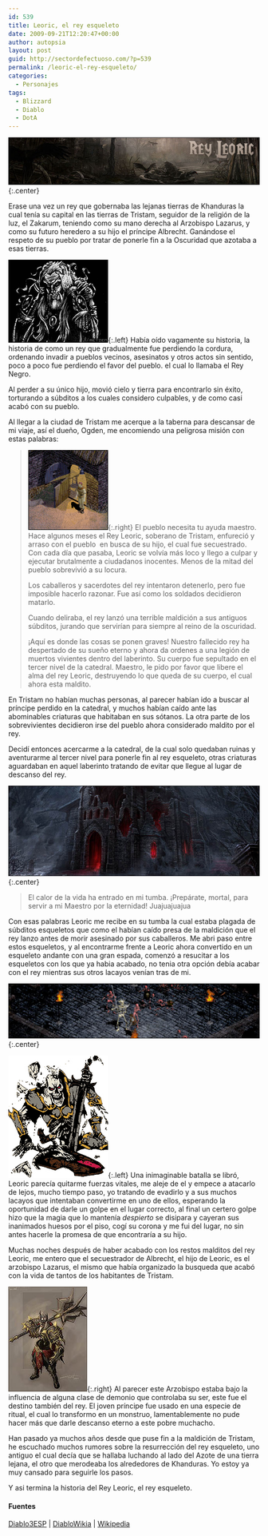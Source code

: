```yaml
---
id: 539
title: Leoric, el rey esqueleto
date: 2009-09-21T12:20:47+00:00
author: autopsia
layout: post
guid: http://sectordefectuoso.com/?p=539
permalink: /leoric-el-rey-esqueleto/
categories:
  - Personajes
tags:
  - Blizzard
  - Diablo
  - DotA
---
```

![Tristam Leoric](/images/2009/09/leoric.jpg){:.center}

Erase una vez un rey que gobernaba las lejanas tierras de Khanduras la cual tenía su capital en las tierras de Tristam, seguidor de la religión de la luz, el Zakarum, teniendo como su mano derecha al Arzobispo Lazarus, y como su futuro heredero a su hijo el príncipe Albrecht. Ganándose el respeto de su pueblo por tratar de ponerle fin a la Oscuridad que azotaba a esas tierras.

<!--more-->

![La locura de Leoric](/images/2009/09/locuraleoric.png){:.left}
Había oído vagamente su historia, la historia de como un rey que gradualmente fue perdiendo la cordura, ordenando invadir a pueblos vecinos, asesinatos y otros actos sin sentido, poco a poco fue perdiendo el favor del pueblo. el cual lo llamaba el Rey Negro.

Al perder a su único hijo, movió cielo y tierra para encontrarlo sin éxito, torturando a súbditos a los cuales considero culpables, y de como casi acabó con su pueblo.

Al llegar a la ciudad de Tristam me acerque a la taberna para descansar de mi viaje, así el dueño, Ogden, me encomiendo una peligrosa misión con estas palabras:

> ![Ogden](/images/2009/09/ogden.png){:.right}
> El pueblo necesita tu ayuda maestro. Hace algunos meses el Rey Leoric, soberano de Tristam, enfureció y arraso con el pueblo  en busca de su hijo, el cual fue secuestrado. Con cada día que pasaba, Leoric se volvía más loco y llego a culpar y ejecutar brutalmente a ciudadanos inocentes. Menos de la mitad del pueblo sobrevivió a su locura.
>
> Los caballeros y sacerdotes del rey intentaron detenerlo, pero fue imposible hacerlo razonar. Fue así como los soldados decidieron matarlo.
>
> Cuando deliraba, el rey lanzó una terrible maldición a sus antiguos súbditos, jurando que servirían para siempre al reino de la oscuridad.
>
> ¡Aquí es donde las cosas se ponen graves! Nuestro fallecido rey ha despertado de su sueño eterno y ahora da ordenes a una legión de muertos vivientes dentro del laberinto. Su cuerpo fue sepultado en el tercer nivel de la catedral. Maestro, le pido por favor que libere el alma del rey Leoric, destruyendo lo que queda de su cuerpo, el cual ahora esta maldito.

En Tristam no habían muchas personas, al parecer habían ido a buscar al príncipe perdido en la catedral, y muchos habían caído ante las abominables criaturas que habitaban en sus sótanos. La otra parte de los sobrevivientes decidieron irse del pueblo ahora considerado maldito por el rey.

Decidí entonces acercarme a la catedral, de la cual solo quedaban ruinas y aventurarme al tercer nivel para ponerle fin al rey esqueleto, otras criaturas aguardaban en aquel laberinto tratando de evitar que llegue al lugar de descanso del rey.

![Catedral de Tristam](/images/2009/09/catedral.jpg){:.center}

> El calor de la vida ha entrado en mi tumba. ¡Prepárate, mortal, para servir a mi Maestro por la eternidad! Juajuajuajua

Con esas palabras Leoric me recibe en su tumba la cual estaba plagada de súbditos esqueletos que como el habían caído presa de la maldición que el rey lanzo antes de morir asesinado por sus caballeros. Me abri paso entre estos esqueletos, y al encontrarme frente a Leoric ahora convertido en un esqueleto andante con una gran espada, comenzó a resucitar a los esqueletos con los que ya habia acabado, no tenia otra opción debía acabar con el rey mientras sus otros lacayos venían tras de mi.

![Versus Leoric](/images/2009/09/vsleoric.jpg){:.center}

![Leoric, el rey esqueleto](/images/2009/09/esqueleto.png){:.left}
Una inimaginable batalla se libró, Leoric parecía quitarme fuerzas vitales, me aleje de el y empece a atacarlo de lejos, mucho tiempo paso, yo tratando de evadirlo y a sus muchos lacayos que intentaban convertirme en uno de ellos, esperando la oportunidad de darle un golpe en el lugar correcto, al final un certero golpe hizo que la magia que lo mantenía _despierto_ se disipara y cayeran sus inanimados huesos por el piso, cogí su corona y me fui del lugar, no sin antes hacerle la promesa de que encontraría a su hijo.

Muchas noches después de haber acabado con los restos malditos del rey Leoric, me entero que el secuestrador de Albrecht, el hijo de Leoric, es el arzobispo Lazarus, el mismo que había organizado la busqueda que acabó con la vida de tantos de los habitantes de Tristam.

![Nuevo Leoric](/images/2009/09/neoleoric.jpg){:.right}
Al parecer este Arzobispo estaba bajo la influencia de alguna clase de demonio que controlaba su ser, este fue el destino también del rey. El joven príncipe fue usado en una especie de ritual, el cual lo transformo en un monstruo, lamentablemente no pude hacer más que darle descanso eterno a este pobre muchacho.

Han pasado ya muchos años desde que puse fin a la maldición de Tristam, he escuchado muchos rumores sobre la resurrección del rey esqueleto, uno antiguo el cual decía que se hallaba luchando al lado del Azote de una tierra lejana, el otro que merodeaba los alrededores de Khanduras. Yo estoy ya muy cansado para seguirle los pasos.

Y asi termina la historia del Rey Leoric, el rey esqueleto.

#### Fuentes

  [Diablo3ESP](http://www.diablo3-esp.com/) | [DiabloWikia](http://diablo.wikia.com) | [Wikipedia](http://es.wikipedia.org/)
